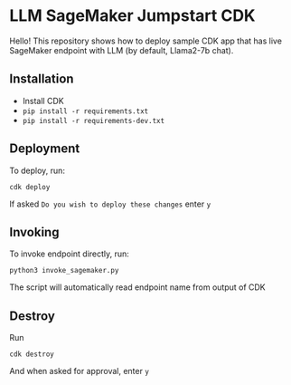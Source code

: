 # LLM SageMaker Jumpstart CDK
Hello! This repository shows how to deploy sample CDK app that has live SageMaker endpoint with LLM (by default, Llama2-7b chat).
## Installation
- Install CDK
- `pip install -r requirements.txt`
- `pip install -r requirements-dev.txt`
## Deployment
To deploy, run:
```
cdk deploy
```
If asked `Do you wish to deploy these changes` enter `y`

## Invoking
To invoke endpoint directly, run:
```
python3 invoke_sagemaker.py
```
The script will automatically read endpoint name from output of CDK

## Destroy
Run
```
cdk destroy
```
And when asked for approval, enter `y`
